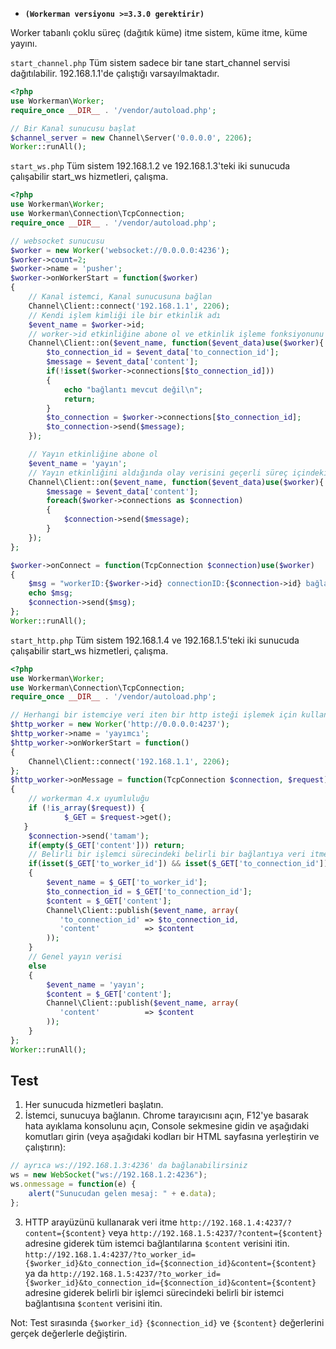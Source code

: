 - **``` (Workerman versiyonu >=3.3.0 gerektirir) ```**

Worker tabanlı çoklu süreç (dağıtık küme) itme sistem, küme itme, küme yayını.

`start_channel.php` 
Tüm sistem sadece bir tane start_channel servisi dağıtılabilir. 192.168.1.1'de çalıştığı varsayılmaktadır.
```php
<?php
use Workerman\Worker;
require_once __DIR__ . '/vendor/autoload.php';

// Bir Kanal sunucusu başlat
$channel_server = new Channel\Server('0.0.0.0', 2206);
Worker::runAll();
```

`start_ws.php`
Tüm sistem 192.168.1.2 ve 192.168.1.3'teki iki sunucuda çalışabilir start_ws hizmetleri, çalışma.
```php
<?php
use Workerman\Worker;
use Workerman\Connection\TcpConnection;
require_once __DIR__ . '/vendor/autoload.php';

// websocket sunucusu
$worker = new Worker('websocket://0.0.0.0:4236');
$worker->count=2;
$worker->name = 'pusher';
$worker->onWorkerStart = function($worker)
{
    // Kanal istemci, Kanal sunucusuna bağlan
    Channel\Client::connect('192.168.1.1', 2206);
    // Kendi işlem kimliği ile bir etkinlik adı
    $event_name = $worker->id;
    // worker->id etkinliğine abone ol ve etkinlik işleme fonksiyonunu kaydet
    Channel\Client::on($event_name, function($event_data)use($worker){
        $to_connection_id = $event_data['to_connection_id'];
        $message = $event_data['content'];
        if(!isset($worker->connections[$to_connection_id]))
        {
            echo "bağlantı mevcut değil\n";
            return;
        }
        $to_connection = $worker->connections[$to_connection_id];
        $to_connection->send($message);
    });

    // Yayın etkinliğine abone ol
    $event_name = 'yayın';
    // Yayın etkinliğini aldığında olay verisini geçerli süreç içindeki tüm istemci bağlantılarına gönderir
    Channel\Client::on($event_name, function($event_data)use($worker){
        $message = $event_data['content'];
        foreach($worker->connections as $connection)
        {
            $connection->send($message);
        }
    });
};

$worker->onConnect = function(TcpConnection $connection)use($worker)
{
    $msg = "workerID:{$worker->id} connectionID:{$connection->id} bağlandı\n";
    echo $msg;
    $connection->send($msg);
};
Worker::runAll();
```

`start_http.php` 
Tüm sistem 192.168.1.4 ve 192.168.1.5'teki iki sunucuda çalışabilir start_ws hizmetleri, çalışma.
```php
<?php
use Workerman\Worker;
use Workerman\Connection\TcpConnection;
require_once __DIR__ . '/vendor/autoload.php';

// Herhangi bir istemciye veri iten bir http isteği işlemek için kullanılır, workerID ve connectionID geçirmek zorunludur
$http_worker = new Worker('http://0.0.0.0:4237');
$http_worker->name = 'yayımcı';
$http_worker->onWorkerStart = function()
{
    Channel\Client::connect('192.168.1.1', 2206);
};
$http_worker->onMessage = function(TcpConnection $connection, $request)
{
    // workerman 4.x uyumluluğu
    if (!is_array($request)) {
            $_GET = $request->get();
   }
    $connection->send('tamam');
    if(empty($_GET['content'])) return;
    // Belirli bir işlemci sürecindeki belirli bir bağlantıya veri itmek
    if(isset($_GET['to_worker_id']) && isset($_GET['to_connection_id']))
    {
        $event_name = $_GET['to_worker_id'];
        $to_connection_id = $_GET['to_connection_id'];
        $content = $_GET['content'];
        Channel\Client::publish($event_name, array(
           'to_connection_id' => $to_connection_id,
           'content'          => $content
        ));
    }
    // Genel yayın verisi
    else
    {
        $event_name = 'yayın';
        $content = $_GET['content'];
        Channel\Client::publish($event_name, array(
           'content'          => $content
        ));
    }
};
Worker::runAll();
```

## Test 
1. Her sunucuda hizmetleri başlatın.
2. İstemci, sunucuya bağlanın.
   Chrome tarayıcısını açın, F12'ye basarak hata ayıklama konsolunu açın, Console sekmesine gidin ve aşağıdaki komutları girin (veya aşağıdaki kodları bir HTML sayfasına yerleştirin ve çalıştırın):
```javascript
// ayrıca ws://192.168.1.3:4236' da bağlanabilirsiniz
ws = new WebSocket("ws://192.168.1.2:4236");
ws.onmessage = function(e) {
    alert("Sunucudan gelen mesaj: " + e.data);
};
```
3. HTTP arayüzünü kullanarak veri itme
```http://192.168.1.4:4237/?content={$content}```  veya  ```http://192.168.1.5:4237/?content={$content}```  adresine giderek tüm istemci bağlantılarına ```$content``` verisini itin.
```http://192.168.1.4:4237/?to_worker_id={$worker_id}&to_connection_id={$connection_id}&content={$content}``` ya da ```http://192.168.1.5:4237/?to_worker_id={$worker_id}&to_connection_id={$connection_id}&content={$content}```  adresine giderek belirli bir işlemci sürecindeki belirli bir istemci bağlantısına ```$content``` verisini itin.

Not: Test sırasında  ```{$worker_id}```   ```{$connection_id}``` ve ```{$content}```  değerlerini gerçek değerlerle değiştirin.
